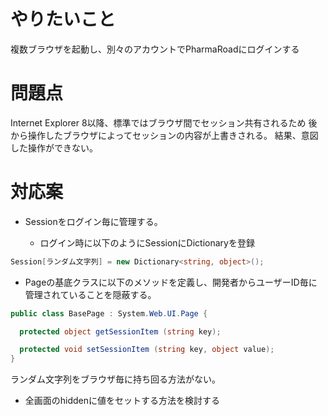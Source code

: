 # やりたいこと

複数ブラウザを起動し、別々のアカウントでPharmaRoadにログインする

# 問題点

Internet Explorer 8以降、標準ではブラウザ間でセッション共有されるため
後から操作したブラウザによってセッションの内容が上書きされる。
結果、意図した操作ができない。

# 対応案

* Sessionをログイン毎に管理する。

  - ログイン時に以下のようにSessionにDictionaryを登録

```cs
Session[ランダム文字列] = new Dictionary<string, object>();
```

  - Pageの基底クラスに以下のメソッドを定義し、開発者からユーザーID毎に管理されていることを隠蔽する。

```cs
public class BasePage : System.Web.UI.Page {

  protected object getSessionItem (string key);

  protected void setSessionItem (string key, object value);
}
```


ランダム文字列をブラウザ毎に持ち回る方法がない。

  - 全画面のhiddenに値をセットする方法を検討する
